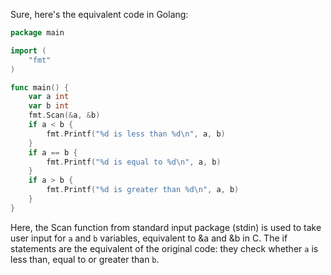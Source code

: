 Sure, here's the equivalent code in Golang:

```go
package main

import (
	"fmt"
)

func main() {
	var a int
	var b int
	fmt.Scan(&a, &b)
	if a < b {
		fmt.Printf("%d is less than %d\n", a, b)
	}
	if a == b {
		fmt.Printf("%d is equal to %d\n", a, b)
	}
	if a > b {
		fmt.Printf("%d is greater than %d\n", a, b)
	}
}
```
Here, the Scan function from standard input package (stdin) is used to take user input for `a` and `b` variables, equivalent to &a and &b in C. 
The if statements are the equivalent of the original code: they check whether `a` is less than, equal to or greater than `b`.

